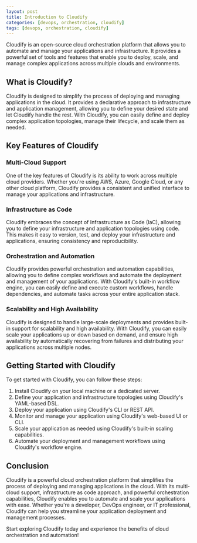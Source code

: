 ```yaml
---
layout: post
title: Introduction to Cloudify
categories: [devops, orchestration, cloudify]
tags: [devops, orchestration, cloudify]
---
```


Cloudify is an open-source cloud orchestration platform that allows you to automate and manage your applications and infrastructure. It provides a powerful set of tools and features that enable you to deploy, scale, and manage complex applications across multiple clouds and environments.

## What is Cloudify?

Cloudify is designed to simplify the process of deploying and managing applications in the cloud. It provides a declarative approach to infrastructure and application management, allowing you to define your desired state and let Cloudify handle the rest. With Cloudify, you can easily define and deploy complex application topologies, manage their lifecycle, and scale them as needed.

## Key Features of Cloudify

### Multi-Cloud Support

One of the key features of Cloudify is its ability to work across multiple cloud providers. Whether you're using AWS, Azure, Google Cloud, or any other cloud platform, Cloudify provides a consistent and unified interface to manage your applications and infrastructure.

### Infrastructure as Code

Cloudify embraces the concept of Infrastructure as Code (IaC), allowing you to define your infrastructure and application topologies using code. This makes it easy to version, test, and deploy your infrastructure and applications, ensuring consistency and reproducibility.

### Orchestration and Automation

Cloudify provides powerful orchestration and automation capabilities, allowing you to define complex workflows and automate the deployment and management of your applications. With Cloudify's built-in workflow engine, you can easily define and execute custom workflows, handle dependencies, and automate tasks across your entire application stack.

### Scalability and High Availability

Cloudify is designed to handle large-scale deployments and provides built-in support for scalability and high availability. With Cloudify, you can easily scale your applications up or down based on demand, and ensure high availability by automatically recovering from failures and distributing your applications across multiple nodes.

## Getting Started with Cloudify

To get started with Cloudify, you can follow these steps:

1. Install Cloudify on your local machine or a dedicated server.
2. Define your application and infrastructure topologies using Cloudify's YAML-based DSL.
3. Deploy your application using Cloudify's CLI or REST API.
4. Monitor and manage your application using Cloudify's web-based UI or CLI.
5. Scale your application as needed using Cloudify's built-in scaling capabilities.
6. Automate your deployment and management workflows using Cloudify's workflow engine.

## Conclusion

Cloudify is a powerful cloud orchestration platform that simplifies the process of deploying and managing applications in the cloud. With its multi-cloud support, infrastructure as code approach, and powerful orchestration capabilities, Cloudify enables you to automate and scale your applications with ease. Whether you're a developer, DevOps engineer, or IT professional, Cloudify can help you streamline your application deployment and management processes.

Start exploring Cloudify today and experience the benefits of cloud orchestration and automation!

